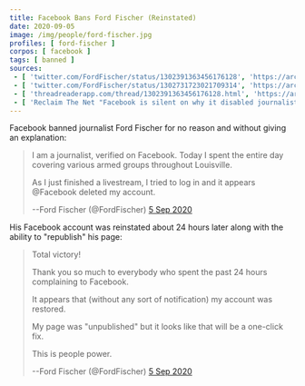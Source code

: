 ```yaml
---
title: Facebook Bans Ford Fischer (Reinstated)
date: 2020-09-05
image: /img/people/ford-fischer.jpg
profiles: [ ford-fischer ]
corpos: [ facebook ]
tags: [ banned ]
sources:
 - [ 'twitter.com/FordFischer/status/1302391363456176128', 'https://archive.is/SFBr3' ]
 - [ 'twitter.com/FordFischer/status/1302731723021709314', 'https://archive.is/z0nf1/image' ]
 - [ 'threadreaderapp.com/thread/1302391363456176128.html', 'https://archive.is/Y72Lb' ]
 - [ 'Reclaim The Net "Facebook is silent on why it disabled journalist Ford Fischer’s account after Louisville protest coverage" by Tom Parker (6 Sep 2020)', 'https://reclaimthenet.org/ford-fischer-facebook-deleted-louisville-protests/' ]
---
```


Facebook banned journalist Ford Fischer for no reason and without giving an
explanation:
> I am a journalist, verified on Facebook. Today I spent the entire day
> covering various armed groups throughout Louisville.
>
> As I just finished a livestream, I tried to log in and it appears @Facebook
> deleted my account.
>
> --Ford Fischer (@FordFischer) [5 Sep 2020](https://archive.is/SFBr3)

His Facebook account was reinstated about 24 hours later along with the ability
to "republish" his page:
> Total victory!
>
> Thank you so much to everybody who spent the past 24 hours complaining to
> Facebook.
>
> It appears that (without any sort of notification) my account was restored.
>
> My page was "unpublished" but it looks like that will be a one-click fix.
>
> This is people power.
>
> --Ford Fischer (@FordFischer) [5 Sep 2020](https://archive.is/Y72Lb#selection-1659.1-1675.23)
